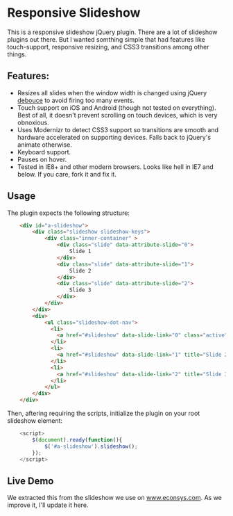 Responsive Slideshow
====================

This is a responsive slideshow jQuery plugin. There are a lot of slideshow plugins out there. But I wanted somthing simple that had features like touch-support, responsive resizing, and CSS3 transitions among other things.

Features:
---------
<ul>
	<li>
		Resizes all slides when the window width is changed using jQuery <a href="http://benalman.com/code/projects/jquery-throttle-debounce/docs/files/jquery-ba-throttle-debounce-js.html" target-"_blank">debouce</a> to avoid firing too many events.
	</li>
	<li>
		Touch support on iOS and Android (though not tested on everything). Best of all, it doesn't prevent scrolling on touch devices, which is very obnoxious.
	</li>
	<li>
		Uses Modernizr to detect CSS3 support so transitions are smooth and hardware accelerated on supporting devices. Falls back to jQuery's animate otherwise.
	</li>
	<li>
		Keyboard support.
	</li>
	<li>
		Pauses on hover.
	</li>
	<li>
		Tested in IE8+ and other modern browsers. Looks like hell in IE7 and below. If you care, fork it and fix it.
	</li>
</ul>


Usage
-----
The plugin expects the following structure:

```html
	<div id="a-slideshow">
		<div class="slideshow slideshow-keys">
			<div class="inner-container" >
				<div class="slide" data-attribute-slide="0">
					Slide 1
				</div>
				<div class="slide" data-attribute-slide="1">
					Slide 2
				</div>
				<div class="slide" data-attribute-slide="2">
					Slide 3
				</div>
			</div>
		</div>
		<div>
	        <ul class="slideshow-dot-nav">
	          <li>
	        	<a href="#slideshow" data-slide-link="0" class="active" title="Slide 1">Slide 1</a>
	          </li>
	          <li>
	        	<a href="#slideshow" data-slide-link="1" title="Slide 2">Slide 2</a>
	          </li>
	          <li>
	        	<a href="#slideshow" data-slide-link="2" title="Slide 3">Slide 3</a>
	          </li>
	        </ul>
	    </div>
	</div>
```

Then, aftering requiring the scripts, initialize the plugin on your root slideshow element:

```javascript
	<script>
		$(document).ready(function(){
			$('#a-slideshow').slideshow();
		});
	</script>
```


Live Demo
---------
We extracted this from the slideshow we use on <a href="http://www.econsys.com" target="_blank">www.econsys.com</a>. As we improve it, I'll update it here. 